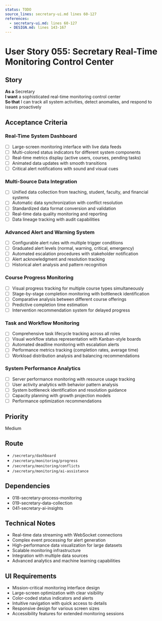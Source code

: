 ```yaml
---
status: TODO
source_lines: secretary-ui.md lines 60-127
references:
  - secretary-ui.md: lines 60-127
  - DESIGN.md: lines 143-167
---
```


# User Story 055: Secretary Real-Time Monitoring Control Center

## Story
**As a** Secretary  
**I want** a sophisticated real-time monitoring control center  
**So that** I can track all system activities, detect anomalies, and respond to issues proactively

## Acceptance Criteria

### Real-Time System Dashboard
- [ ] Large-screen monitoring interface with live data feeds
- [ ] Multi-colored status indicators for different system components
- [ ] Real-time metrics display (active users, courses, pending tasks)
- [ ] Animated data updates with smooth transitions
- [ ] Critical alert notifications with sound and visual cues

### Multi-Source Data Integration
- [ ] Unified data collection from teaching, student, faculty, and financial systems
- [ ] Automatic data synchronization with conflict resolution
- [ ] Standardized data format conversion and validation
- [ ] Real-time data quality monitoring and reporting
- [ ] Data lineage tracking with audit capabilities

### Advanced Alert and Warning System
- [ ] Configurable alert rules with multiple trigger conditions
- [ ] Graduated alert levels (normal, warning, critical, emergency)
- [ ] Automated escalation procedures with stakeholder notification
- [ ] Alert acknowledgment and resolution tracking
- [ ] Historical alert analysis and pattern recognition

### Course Progress Monitoring
- [ ] Visual progress tracking for multiple course types simultaneously
- [ ] Stage-by-stage completion monitoring with bottleneck identification
- [ ] Comparative analysis between different course offerings
- [ ] Predictive completion time estimation
- [ ] Intervention recommendation system for delayed progress

### Task and Workflow Monitoring
- [ ] Comprehensive task lifecycle tracking across all roles
- [ ] Visual workflow status representation with Kanban-style boards
- [ ] Automated deadline monitoring with escalation alerts
- [ ] Performance metrics tracking (completion rates, average time)
- [ ] Workload distribution analysis and balancing recommendations

### System Performance Analytics
- [ ] Server performance monitoring with resource usage tracking
- [ ] User activity analytics with behavior pattern analysis
- [ ] System bottleneck identification and resolution guidance
- [ ] Capacity planning with growth projection models
- [ ] Performance optimization recommendations

## Priority
Medium

## Route
- `/secretary/dashboard`
- `/secretary/monitoring/progress`
- `/secretary/monitoring/conflicts`
- `/secretary/monitoring/ai-assistance`

## Dependencies
- 018-secretary-process-monitoring
- 019-secretary-data-collection
- 041-secretary-ai-insights

## Technical Notes
- Real-time data streaming with WebSocket connections
- Complex event processing for alert generation
- High-performance data visualization for large datasets
- Scalable monitoring infrastructure
- Integration with multiple data sources
- Advanced analytics and machine learning capabilities

## UI Requirements
- Mission-critical monitoring interface design
- Large-screen optimization with clear visibility
- Color-coded status indicators and alerts
- Intuitive navigation with quick access to details
- Responsive design for various screen sizes
- Accessibility features for extended monitoring sessions